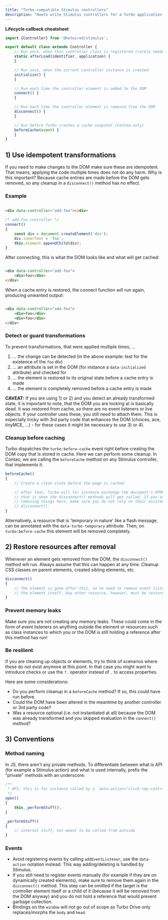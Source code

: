```yaml
---
title: "Turbo-compatible Stimulus controllers"
description: "Howto write Stimulus controllers for a Turbo application (that don't suck)"
---
```


**Lifecycle callback cheatsheet**

```js
import {Controller} from '@hotwired/stimulus';

export default class extends Controller {
    // Run once, when this controller class is registered (rarely needed)
    static afterLoad(identifier, application) {
    }

    // Run once, when the current controller instance is created
    initialize() {
    }

    // Run each time the controller element is added to the DOM
    connect() {
    }

    // Run each time the controller element is removed from the DOM
    disconnect() {
    }

    // Run before Turbo creates a cache snapshot (Contao-only)
    beforeCache(event) {
    }
}

```

## 1) Use idempotent transformations

If you need to make changes to the DOM make sure these are idempotent. That means, applying the code multiple times does
not do any harm. Why is this important? Because cache entries are made before the DOM gets removed, so any cleanup in a
`disconnect()` method has no effect.

### Example

```html

<div data-controller="add-foo"></div>
```

```js
/* add-foo controller */
connect()
{
    const div = document.createElement('div');
    div.innerText = 'foo';
    this.element.appendChild(div);
}
```

After connecting, this is what the DOM looks like and what will get cached:

```html

<div data-controller="add-foo">
    <div>foo</div>
</div>
```

When a cache entry is restored, the connect function will run again, producing unwanted output:

```html

<div data-controller="add-foo">
    <div>foo</div>
    <div>foo</div>
</div>
```

### Detect or guard transformations

To prevent transformations, that were applied multiple times, …

1) … the change can be detected (in the above example: test for the existence of the `foo` div)
2) … an attribute is set in the DOM (for instance a `data-initialized` attribute) and checked for
3) … the element is restored to its original state before a cache entry is made
4) … the element is completely removed before a cache entry is made

**CAVEAT:** If you are using 1) or 2) and you detect an already transformed state, it is important to note, that the DOM
you are looking at is basically dead. It was restored from cache, so there are no event listeners or live objects. If
your controller uses these, you still need to attach them. This is especially tricky with 3rd party code that enhances
the DOM (choices, ace, tinyMCE, …) - for these cases it might be necessary to use 3) or 4).

### Cleanup before caching

Turbo dispatches the `turbo:before-cache` event right before creating the DOM copy that is stored in cache. Here we can
perform some cleanup. In Contao, we are calling the `beforeCache` method on any Stimulus controller, that implements it.

```js
beforeCache()
{
    // Create a clean slate before the page is cached.

    // After that, Turbo will for instance exchange the document's HTML - and
    // that is when the disconnect() methods will get called. If you are already
    // removing things here, make sure you do not rely on their existence during
    // disconnect().
}
```

Alternatively, a resource that is 'temporary in nature' like a flash message, can be annotated with the
`data-turbo-temporary` attribute. Then, on `turbo:before-cache` this element will be removed completely.

## 2) Restore resources after removal

Whenever an element gets removed from the DOM, the `disconnect()` method will run. Always assume that this can happen at
any time. Cleanup CSS classes on parent elements, created sibling elements, etc.

```js
disconnect()
{
    // The element is gone after this, so no need to remove event listeners on
    // the element itself. Any other resource, however, must be restored/removed.
}
```

### Prevent memory leaks

Make sure you are not creating any memory leaks. These could come in the form of event listeners on anything outside the
element or resources such as class instances to which you or the DOM is still holding a reference after this method has
run!

### Be resilient

If you are cleaning up objects or elements, try to think of scenarios where these do not exist anymore at this point. In
that case you might want to introduce checks or use the `?.` operator instead of `.` to access properties.

Here are some considerations:

* Do you perform cleanup in a `beforeCache` method? If so, this could have run before.
* Could the DOM have been altered in the meantime by another controller or 3rd party code?
* Was a resource optional (i.e. not instantiated at all) because the DOM was already transformed and you skipped
  evaluation in the `connect()` method?

## 3) Conventions

### Method naming

In JS, there aren't any private methods. To differentiate between what is API (for example a Stimulus action) and what
is used internally, prefix the "private" methods with an underscore:

```js
/**
 * API; this is for instance called by a `data-action="click->my-controller#open"`.
 */
open()
{
    this._performStuff();
}

_performStuff()
{
    // internal stuff, not meant to be called from outside
}
```

### Events

* Avoid registering events by calling `addEventListener`, use the `data-action` notation instead. This way
  adding/deleting is handled by Stimulus.
* If you still need to register events manually (for example if they are on dynamically created elements), make sure to
  remove them again in the `disconnect()` method. This step can be omitted if the target is the controller element
  itself or a child of it (because it will be removed from the DOM anyway) and you do not hold a reference that would
  prevent garbage collection.
* Bindings on the `window` will not go out of scope as Turbo Drive only replaces/morphs the `body` and `head`.

